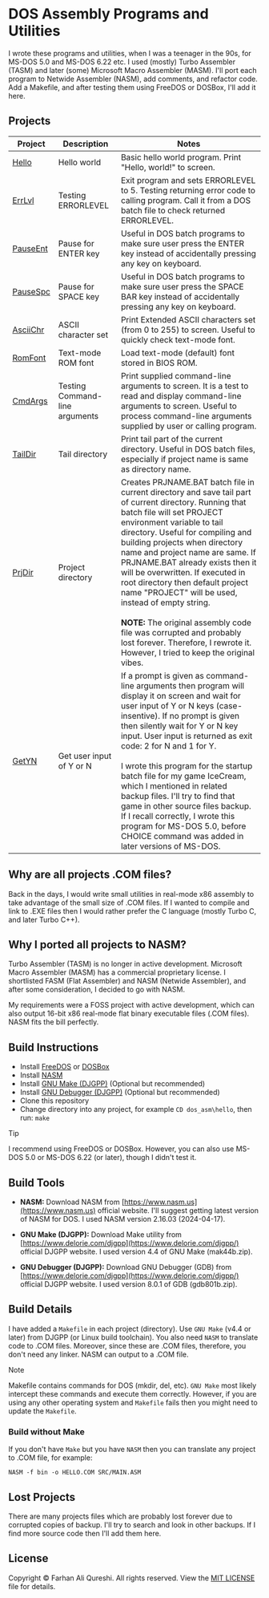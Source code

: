 # DOS Assembly Programs and Utilities
I wrote these programs and utilities, when I was a teenager in the 90s, for MS-DOS 5.0 and MS-DOS 6.22 etc. I used (mostly) Turbo Assembler (TASM) and later (some) Microsoft Macro Assembler (MASM). I'll port each program to Netwide Assembler (NASM), add comments, and refactor code. Add a Makefile, and after testing them using FreeDOS or DOSBox, I'll add it here.

## Projects
| Project | Description | Notes |
| --- | --- | --- |
| [Hello](hello/) | Hello world | Basic hello world program. Print "Hello, world!" to screen. |
| [ErrLvl](errlvl/) | Testing ERRORLEVEL | Exit program and sets ERRORLEVEL to 5. Testing returning error code to calling program. Call it from a DOS batch file to check returned ERRORLEVEL. |
| [PauseEnt](pauseent/) | Pause for ENTER key | Useful in DOS batch programs to make sure user press the ENTER key instead of accidentally pressing any key on keyboard. |
| [PauseSpc](pausespc/) | Pause for SPACE key | Useful in DOS batch programs to make sure user press the SPACE BAR key instead of accidentally pressing any key on keyboard. |
| [AsciiChr](asciichr/) | ASCII character set | Print Extended ASCII characters set (from 0 to 255) to screen. Useful to quickly check text-mode font. |
| [RomFont](romfont/) | Text-mode ROM font | Load text-mode (default) font stored in BIOS ROM. |
| [CmdArgs](cmdargs/) | Testing Command-line arguments | Print supplied command-line arguments to screen. It is a test to read and display command-line arguments to screen. Useful to process command-line arguments supplied by user or calling program. |
| [TailDir](taildir/) | Tail directory | Print tail part of the current directory. Useful in DOS batch files, especially if project name is same as directory name. |
| [PrjDir](prjdir/) | Project directory | Creates PRJNAME.BAT batch file in current directory and save tail part of current directory. Running that batch file will set PROJECT environment variable to tail directory. Useful for compiling and building projects when directory name and project name are same. If PRJNAME.BAT already exists then it will be overwritten. If executed in root directory then default project name "PROJECT" will be used, instead of empty string. <br /><br />**NOTE:** The original assembly code file was corrupted and probably lost forever. Therefore, I rewrote it. However, I tried to keep the original vibes. |
| [GetYN](getyn/) | Get user input of Y or N | If a prompt is given as command-line arguments then program will display it on screen and wait for user input of Y or N keys (case-insentive). If no prompt is given then silently wait for Y or N key input. User input is returned as exit code: 2 for N and 1 for Y. <br /><br />I wrote this program for the startup batch file for my game IceCream, which I mentioned in related backup files. I'll try to find that game in other source files backup. If I recall correctly, I wrote this program for MS-DOS 5.0, before CHOICE command was added in later versions of MS-DOS. |

## Why are all projects .COM files?
Back in the days, I would write small utilities in real-mode x86 assembly to take advantage of the small size of .COM files. If I wanted to compile and link to .EXE files then I would rather prefer the C language (mostly Turbo C, and later Turbo C++).

## Why I ported all projects to NASM?
Turbo Assembler (TASM) is no longer in active development. Microsoft Macro Assembler (MASM) has a commercial proprietary license. I shortlisted FASM (Flat Assembler) and NASM (Netwide Assembler), and after some consideration, I decided to go with NASM. 

My requirements were a FOSS project with active development, which can also output 16-bit x86 real-mode flat binary executable files (.COM files). NASM fits the bill perfectly.

## Build Instructions
* Install [FreeDOS](https://freedos.org) or [DOSBox](https://www.dosbox.com)
* Install [NASM](https://www.nasm.us)
* Install [GNU Make (DJGPP)](https://www.delorie.com/djgpp) (Optional but recommended)
* Install [GNU Debugger (DJGPP)](https://www.delorie.com/djgpp) (Optional but recommended)
* Clone this repository
* Change directory into any project, for example `CD dos_asm\hello`, then run: `make`

> [!TIP]
> I recommend using FreeDOS or DOSBox. However, you can also use MS-DOS 5.0 or MS-DOS 6.22 (or later), though I didn't test it.

## Build Tools
* **NASM:** 
Download NASM from [https://www.nasm.us](https://www.nasm.us) official website. I'll suggest getting latest version of NASM for DOS. I used NASM version 2.16.03 (2024-04-17).

* **GNU Make (DJGPP):** 
Download Make utility from [https://www.delorie.com/djgpp](https://www.delorie.com/djgpp/) official DJGPP website. I used version 4.4 of GNU Make (mak44b.zip).

* **GNU Debugger (DJGPP):** 
Download GNU Debugger (GDB) from [https://www.delorie.com/djgpp](https://www.delorie.com/djgpp/) official DJGPP website. I used version 8.0.1 of GDB (gdb801b.zip).

## Build Details
I have added a `Makefile` in each project (directory). Use `GNU Make` (v4.4 or later) from DJGPP (or Linux build toolchain). You also need `NASM` to translate code to .COM files. Moreover, since these are .COM files, therefore, you don't need any linker. NASM can output to a .COM file. 

> [!NOTE]
> Makefile contains commands for DOS (mkdir, del, etc). `GNU Make` most likely intercept these commands and execute them correctly. However, if you are using any other operating system and `Makefile` fails then you might need to update the `Makefile`.

### Build without Make
If you don't have `Make` but you have `NASM` then you can translate any project to .COM file, for example:
```
NASM -f bin -o HELLO.COM SRC/MAIN.ASM
```

## Lost Projects
There are many projects files which are probably lost forever due to corrupted copies of backup. I'll try to search and look in other backups. If I find more source code then I'll add them here.

## License
Copyright © Farhan Ali Qureshi. All rights reserved. View the [MIT LICENSE](LICENSE) file for details.
